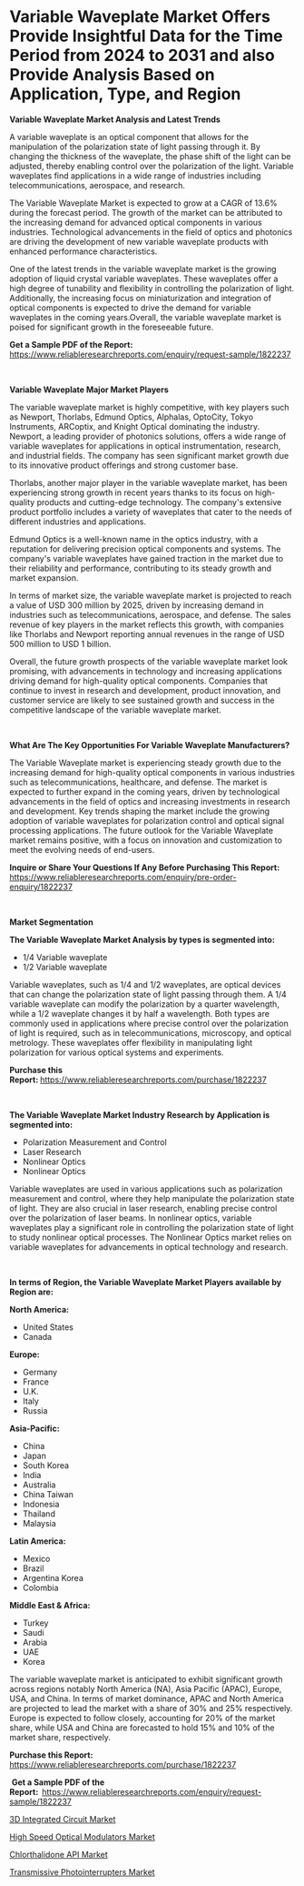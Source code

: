 <p><h1>Variable Waveplate Market Offers Provide Insightful Data for the Time Period from 2024 to 2031 and also Provide Analysis Based on Application, Type, and Region</h1></p><p><strong>Variable Waveplate Market Analysis and Latest Trends</strong></p>
<p><p>A variable waveplate is an optical component that allows for the manipulation of the polarization state of light passing through it. By changing the thickness of the waveplate, the phase shift of the light can be adjusted, thereby enabling control over the polarization of the light. Variable waveplates find applications in a wide range of industries including telecommunications, aerospace, and research.</p><p>The Variable Waveplate Market is expected to grow at a CAGR of 13.6% during the forecast period. The growth of the market can be attributed to the increasing demand for advanced optical components in various industries. Technological advancements in the field of optics and photonics are driving the development of new variable waveplate products with enhanced performance characteristics.</p><p>One of the latest trends in the variable waveplate market is the growing adoption of liquid crystal variable waveplates. These waveplates offer a high degree of tunability and flexibility in controlling the polarization of light. Additionally, the increasing focus on miniaturization and integration of optical components is expected to drive the demand for variable waveplates in the coming years.Overall, the variable waveplate market is poised for significant growth in the foreseeable future.</p></p>
<p><strong>Get a Sample PDF of the Report:&nbsp;</strong> <a href="https://www.reliableresearchreports.com/enquiry/request-sample/1822237">https://www.reliableresearchreports.com/enquiry/request-sample/1822237</a></p>
<p>&nbsp;</p>
<p><strong>Variable Waveplate Major Market Players</strong></p>
<p><p>The variable waveplate market is highly competitive, with key players such as Newport, Thorlabs, Edmund Optics, Alphalas, OptoCity, Tokyo Instruments, ARCoptix, and Knight Optical dominating the industry. Newport, a leading provider of photonics solutions, offers a wide range of variable waveplates for applications in optical instrumentation, research, and industrial fields. The company has seen significant market growth due to its innovative product offerings and strong customer base.</p><p>Thorlabs, another major player in the variable waveplate market, has been experiencing strong growth in recent years thanks to its focus on high-quality products and cutting-edge technology. The company's extensive product portfolio includes a variety of waveplates that cater to the needs of different industries and applications.</p><p>Edmund Optics is a well-known name in the optics industry, with a reputation for delivering precision optical components and systems. The company's variable waveplates have gained traction in the market due to their reliability and performance, contributing to its steady growth and market expansion.</p><p>In terms of market size, the variable waveplate market is projected to reach a value of USD 300 million by 2025, driven by increasing demand in industries such as telecommunications, aerospace, and defense. The sales revenue of key players in the market reflects this growth, with companies like Thorlabs and Newport reporting annual revenues in the range of USD 500 million to USD 1 billion.</p><p>Overall, the future growth prospects of the variable waveplate market look promising, with advancements in technology and increasing applications driving demand for high-quality optical components. Companies that continue to invest in research and development, product innovation, and customer service are likely to see sustained growth and success in the competitive landscape of the variable waveplate market.</p></p>
<p>&nbsp;</p>
<p><strong>What Are The Key Opportunities For Variable Waveplate Manufacturers?</strong></p>
<p><p>The Variable Waveplate market is experiencing steady growth due to the increasing demand for high-quality optical components in various industries such as telecommunications, healthcare, and defense. The market is expected to further expand in the coming years, driven by technological advancements in the field of optics and increasing investments in research and development. Key trends shaping the market include the growing adoption of variable waveplates for polarization control and optical signal processing applications. The future outlook for the Variable Waveplate market remains positive, with a focus on innovation and customization to meet the evolving needs of end-users.</p></p>
<p><strong>Inquire or Share Your Questions If Any Before Purchasing This Report:</strong> <a href="https://www.reliableresearchreports.com/enquiry/pre-order-enquiry/1822237">https://www.reliableresearchreports.com/enquiry/pre-order-enquiry/1822237</a></p>
<p>&nbsp;</p>
<p><strong>Market Segmentation</strong></p>
<p><strong>The Variable Waveplate Market Analysis by types is segmented into:</strong></p>
<p><ul><li>1/4 Variable waveplate</li><li>1/2 Variable waveplate</li></ul></p>
<p><p>Variable waveplates, such as 1/4 and 1/2 waveplates, are optical devices that can change the polarization state of light passing through them. A 1/4 variable waveplate can modify the polarization by a quarter wavelength, while a 1/2 waveplate changes it by half a wavelength. Both types are commonly used in applications where precise control over the polarization of light is required, such as in telecommunications, microscopy, and optical metrology. These waveplates offer flexibility in manipulating light polarization for various optical systems and experiments.</p></p>
<p><strong>Purchase this Report:&nbsp;</strong><a href="https://www.reliableresearchreports.com/purchase/1822237">https://www.reliableresearchreports.com/purchase/1822237</a></p>
<p>&nbsp;</p>
<p><strong>The Variable Waveplate Market Industry Research by Application is segmented into:</strong></p>
<p><ul><li>Polarization Measurement and Control</li><li>Laser Research</li><li>Nonlinear Optics</li><li>Nonlinear Optics</li></ul></p>
<p><p>Variable waveplates are used in various applications such as polarization measurement and control, where they help manipulate the polarization state of light. They are also crucial in laser research, enabling precise control over the polarization of laser beams. In nonlinear optics, variable waveplates play a significant role in controlling the polarization state of light to study nonlinear optical processes. The Nonlinear Optics market relies on variable waveplates for advancements in optical technology and research.</p></p>
<p>&nbsp;</p>
<p><strong>In terms of Region, the Variable Waveplate Market Players available by Region are:</strong></p>
<p>
    <p> <strong> North America: </strong>
        <ul>
            <li>United States</li>
            <li>Canada</li>
        </ul>
        </p> 
    <p> <strong> Europe: </strong>
        <ul>
            <li>Germany</li>
            <li>France</li>
            <li>U.K.</li>
            <li>Italy</li>
            <li>Russia</li>
        </ul>
        </p> 
    <p> <strong> Asia-Pacific: </strong>
        <ul>
            <li>China</li>
            <li>Japan</li>
            <li>South Korea</li>
            <li>India</li>
            <li>Australia</li>
            <li>China Taiwan</li>
            <li>Indonesia</li>
            <li>Thailand</li>
            <li>Malaysia</li>
        </ul>
        </p> 
    <p> <strong> Latin America: </strong>
        <ul>
            <li>Mexico</li>
            <li>Brazil</li>
            <li>Argentina Korea</li>
            <li>Colombia</li>
        </ul>
        </p> 
    <p> <strong> Middle East & Africa: </strong>
        <ul>
            <li>Turkey</li>
            <li>Saudi</li>
            <li>Arabia</li>
            <li>UAE</li>
            <li>Korea</li>
        </ul>
    </p>
    </p>
<p><p>The variable waveplate market is anticipated to exhibit significant growth across regions notably North America (NA), Asia Pacific (APAC), Europe, USA, and China. In terms of market dominance, APAC and North America are projected to lead the market with a share of 30% and 25% respectively. Europe is expected to follow closely, accounting for 20% of the market share, while USA and China are forecasted to hold 15% and 10% of the market share, respectively.</p></p>
<p><strong>Purchase this Report: </strong><a href="https://www.reliableresearchreports.com/purchase/1822237">https://www.reliableresearchreports.com/purchase/1822237</a></p>
<p>&nbsp;<strong>Get a Sample PDF of the Report:&nbsp;&nbsp;</strong><a href="https://www.reliableresearchreports.com/enquiry/request-sample/1822237">https://www.reliableresearchreports.com/enquiry/request-sample/1822237</a></p>
<p><strong></strong></p>
<p><p><a href="https://view.publitas.com/reportprime-1/3d-integrated-circuit-market-analysis-examines-its-scope-on-growth-opportunities-and-forecasted-trends-spanning-from-2023-to-2030/">3D Integrated Circuit Market</a></p><p><a href="https://view.publitas.com/reportprime-1/high-speed-optical-modulators-market-size-and-examines-its-market-scope-with-a-primary-focus-on-growth-opportunities-and-forecasted-trends-spanning-from-2023-to-2030-ldmyjzob8zeg/">High Speed Optical Modulators Market</a></p><p><a href="https://bubble-tree-ea4.notion.site/Chlorthalidone-API-Market-A-Comprehensive-Report-of-its-Market-Share-Growth-Trends-2024-2031-f9192b359591415f8316e5b868ee19f8">Chlorthalidone API Market</a></p><p><a href="https://view.publitas.com/reportprime-1/transmissive-photointerrupters-market-offers-provide-insightful-data-for-the-time-period-from-2023-to-2030-and-also-provide-analysis-based-on-application-type-and-region/">Transmissive Photointerrupters Market</a></p></p>